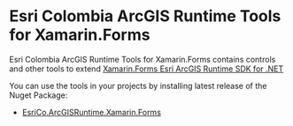 # Esri Colombia ArcGIS Runtime Tools for Xamarin.Forms

Esri Colombia ArcGIS Runtime Tools for Xamarin.Forms contains controls and other tools to extend 
[Xamarin.Forms Esri ArcGIS Runtime SDK for .NET](https://developers.arcgis.com/net/latest/forms/guide/guide-home.htm)

You can use the tools in your projects by installing latest release of the Nuget Package:
- [EsriCo.ArcGISRuntime.Xamarin.Forms](https://www.nuget.org/packages/EsriCo.ArcGISRuntime.Xamarin.Forms)